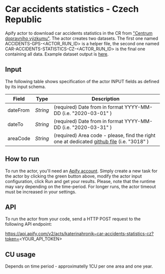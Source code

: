 # Car accidents statistics - Czech Republic

Apify actor to download car accidents statistics in the CR from ["Centrum dopravního výzkumu"](https://nehody.cdv.cz/). The actor creates two datasets. The first one named ACCIDENTS-GPS-<ACTOR_RUN_ID> is a helper file, the second one named CAR-ACCIDENTS-STATISTICS-CZ-<ACTOR_RUN_ID> is the final one containing all data. Example dataset output is [here](https://api.apify.com/v2/datasets/SU5LbVAKqf1LUWbmS/items?format=json&clean=1).

## Input 

The following table shows specification of the actor INPUT fields as defined by its input schema. 

Field |	Type	| Description
---| ---| ---|
dateFrom|	*String*|	(required) Date from in format YYYY-MM-DD (i.e. "2020-03-01" )
dateTo|	*String*|	(required) Date from in format YYYY-MM-DD (i.e. "2020-03-31" )
areaCode|	*String*|	(required) Area code - please, find the right one at dedicated [github file](https://github.com/katacek/car-accidents-statistics-cz/blob/master/areaCodes.csv) (i.e. "3018" )

## How to run

To run the actor, you'll need an [Apify account](https://my.apify.com/). Simply create a new task for the actor by clicking the green button above, modify the actor input configuration, click Run and get your results.
Please, note that the runtime may vary depending on the time-period. For longer runs, the actor timeout must be increased in your settings. 

## API

To run the actor from your code, send a HTTP POST request to the following API endpoint: 

https://api.apify.com/v2/acts/katerinahronik~car-accidents-statistics-cz?token=<YOUR_API_TOKEN>

## CU usage 

Depends on time period - approximatelly 1CU per one area and one year.

